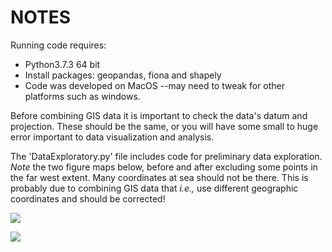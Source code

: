 # NOTES

Running code requires:
-   Python3.7.3 64 bit 
-   Install packages: geopandas, fiona and shapely
-   Code was developed on MacOS --may need to tweak for other platforms such as windows.

Before combining GIS data it is important to check the data's datum and projection. 
These should be the same, or you will have some small to huge error important to data
visualization and analysis.

The 'DataExploratory.py' file includes code for preliminary data exploration. _Note_
the two figure maps below, before and after excluding some points in the far west extent.
Many coordinates at sea should not be there. This is probably due to combining GIS data that
_i.e.,_ use different geographic coordinates and should be corrected!


![](/Users/sara/Desktop/MDST/education-deserts/Figures/Map1_prelim_EdDes_CBSA.jpg)

![](/Users/sara/Desktop/MDST/education-deserts/Figures/Map2_prelim_EdDes_CBSA.jpg)

